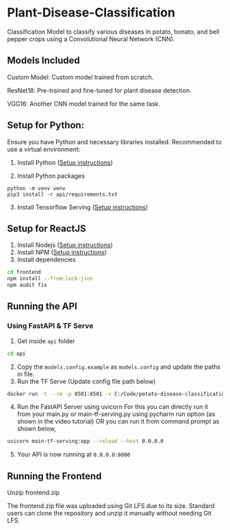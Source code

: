 # Plant-Disease-Classification
Classification Model to classify various diseases in potato, tomato, and bell pepper crops using a Convolutional Neural Network (CNN).


## Models Included
Custom Model: Custom model trained from scratch.

ResNet18: Pre-trained and fine-tuned for plant disease detection.

VGG16: Another CNN model trained for the same task.


## Setup for Python:
Ensure you have Python and necessary libraries installed. Recommended to use a virtual environment:

1. Install Python ([Setup instructions](https://wiki.python.org/moin/BeginnersGuide))

2. Install Python packages

```
python -m venv venv
pip3 install -r api/requirements.txt
```

3. Install Tensorflow Serving ([Setup instructions](https://www.tensorflow.org/tfx/serving/setup))

## Setup for ReactJS

1. Install Nodejs ([Setup instructions](https://nodejs.org/en/download/package-manager/))
2. Install NPM ([Setup instructions](https://www.npmjs.com/get-npm))
3. Install dependencies

```bash
cd frontend
npm install --from-lock-json
npm audit fix
```

## Running the API

### Using FastAPI & TF Serve

1. Get inside `api` folder

```bash
cd api
```

2. Copy the `models.config.example` as `models.config` and update the paths in file.
3. Run the TF Serve (Update config file path below)

```bash
docker run -t --rm -p 8501:8501 -v C:/Code/potato-disease-classification:/potato-disease-classification tensorflow/serving --rest_api_port=8501 --model_config_file=/potato-disease-classification/models.config
```

4. Run the FastAPI Server using uvicorn
   For this you can directly run it from your main.py or main-tf-serving.py using pycharm run option (as shown in the video tutorial)
   OR you can run it from command prompt as shown below,

```bash
uvicorn main-tf-serving:app --reload --host 0.0.0.0
```

5. Your API is now running at `0.0.0.0:8000`

## Running the Frontend
Unzip frontend.zip

The frontend.zip file was uploaded using Git LFS due to its size. Standard users can clone the repository and unzip it manually without needing Git LFS.


